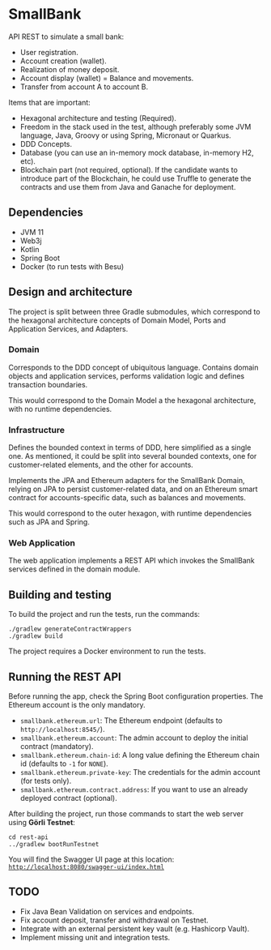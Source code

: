 # SmallBank

API REST to simulate a small bank:

  * User registration.
  * Account creation (wallet).
  * Realization of money deposit.
  * Account display (wallet) = Balance and movements.
  * Transfer from account A to account B.

Items that are important:

* Hexagonal architecture and testing (Required).
* Freedom in the stack used in the test, although preferably some JVM language,
  Java, Groovy or using Spring, Micronaut or Quarkus.
* DDD Concepts.
* Database (you can use an in-memory mock database, in-memory H2, etc).
* Blockchain part (not required, optional). If the candidate wants to introduce part of the Blockchain,
  he could use Truffle to generate the contracts and use them from Java and Ganache for deployment.

## Dependencies

* JVM 11
* Web3j
* Kotlin
* Spring Boot
* Docker (to run tests with Besu)

## Design and architecture

The project is split between three Gradle submodules, which correspond to the hexagonal architecture concepts
of Domain Model, Ports and Application Services, and Adapters.

### Domain

Corresponds to the DDD concept of ubiquitous language. Contains domain objects and application services,
performs validation logic and defines transaction boundaries.

This would correspond to the Domain Model a the hexagonal architecture, with no runtime dependencies.

### Infrastructure

Defines the bounded context in terms of DDD, here simplified as a single one. 
As mentioned, it could be split into several bounded contexts, one for customer-related elements,
and the other for accounts.

Implements the JPA and Ethereum adapters for the SmallBank Domain, relying on JPA to persist customer-related data,
and on an Ethereum smart contract for accounts-specific data, such as balances and movements.

This would correspond to the outer hexagon, with runtime dependencies such as JPA and Spring.

### Web Application

The web application implements a REST API which invokes the SmallBank services defined in the domain module.

## Building and testing

To build the project and run the tests, run the commands:

```
./gradlew generateContractWrappers 
./gradlew build 
```

The project requires a Docker environment to run the tests.

## Running the REST API

Before running the app, check the Spring Boot configuration properties.
The Ethereum account is the only mandatory.

* `smallbank.ethereum.url`: The Ethereum endpoint (defaults to `http://localhost:8545/`).
* `smallbank.ethereum.account`: The admin account to deploy the initial contract (mandatory).
* `smallbank.ethereum.chain-id`: A long value defining the Ethereum chain id (defaults to `-1` for `NONE`).
* `smallbank.ethereum.private-key`: The credentials for the admin account (for tests only).
* `smallbank.ethereum.contract.address`: If you want to use an already deployed contract (optional).

After building the project, run those commands to start the web server using **Görli Testnet**:

```
cd rest-api
../gradlew bootRunTestnet
```

You will find the Swagger UI page at this location:
[`http://localhost:8080/swagger-ui/index.html`](http://localhost:8080/swagger-ui/index.html)

## TODO

* Fix Java Bean Validation on services and endpoints.
* Fix account deposit, transfer and withdrawal on Testnet.
* Integrate with an external persistent key vault (e.g. Hashicorp Vault).
* Implement missing unit and integration tests. 